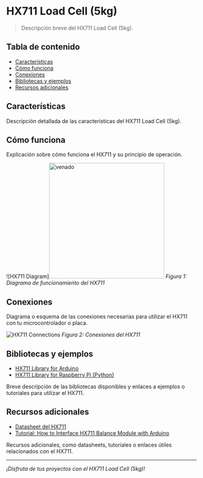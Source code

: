 # HX711 Load Cell (5kg)

> Descripción breve del HX711 Load Cell (5kg).

## Tabla de contenido

- [Características](#características)
- [Cómo funciona](#cómo-funciona)
- [Conexiones](#conexiones)
- [Bibliotecas y ejemplos](#bibliotecas-y-ejemplos)
- [Recursos adicionales](#recursos-adicionales)

## Características

Descripción detallada de las características del HX711 Load Cell (5kg).

## Cómo funciona

Explicación sobre cómo funciona el HX711 y su principio de operación.

![HX711 Diagram]<img src="imagen/venaduki...png" alt="venado" width="305"/>
*Figura 1: Diagrama de funcionamiento del HX711*

## Conexiones

Diagrama o esquema de las conexiones necesarias para utilizar el HX711 con tu microcontrolador o placa.

![HX711 Connections](https://example.com/hx711_connections.png)
*Figura 2: Conexiones del HX711*

## Bibliotecas y ejemplos

- [HX711 Library for Arduino](https://github.com/bogde/HX711)
- [HX711 Library for Raspberry Pi (Python)](https://github.com/tatobari/hx711py)

Breve descripción de las bibliotecas disponibles y enlaces a ejemplos o tutoriales para utilizar el HX711.

## Recursos adicionales

- [Datasheet del HX711](https://cdn.sparkfun.com/datasheets/Sensors/ForceFlex/hx711_english.pdf)
- [Tutorial: How to Interface HX711 Balance Module with Arduino](https://lastminuteengineers.com/hx711-arduino-tutorial/)

Recursos adicionales, como datasheets, tutoriales o enlaces útiles relacionados con el HX711.

---

*¡Disfruta de tus proyectos con el HX711 Load Cell (5kg)!*

